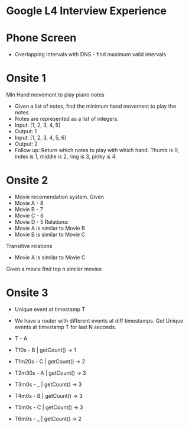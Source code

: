 
# Google L4 Interview Experience

# Phone Screen
- Overlapping Intervals with DNS - find maximum valid intervals

# Onsite 1

Min Hand movement to play piano notes
- Given a list of notes, find the minimum hand movement to play the notes.
- Notes are represented as a list of integers.  
- Input: [1, 2, 3, 4, 5]
- Output: 1
- Input: [1, 2, 3, 4, 5, 6]
- Output: 2
- Follow up: Return which notes to play with which hand. Thumb is 0, index is 1, middle is 2, ring is 3, pinky is 4.

# Onsite 2
- Movie recomendation system.
Given
- Movie A - 8
- Movie B - 7
- Movie C - 6
- Movie D - 5
Relations:
- Movie A is similar to Movie B
- Movie B is similar to Movie C

Transitive relations

- Movie A is similar to Movie C

Given a movie find top n similar movies

# Onsite 3

- Unique event at timestamp T
- We have a router with different events at diff timestamps. Get Unique events at timestamp T for last N seconds.

- T      -    A
- T10s   -    B  | getCount() -> 1
- T1m20s   -  C  | getCount() -> 2
- T2m30s   -  A  | getCount() -> 3
- T3m0s   -   _  | getCount() -> 3
- T4m0s   -   B  | getCount() -> 3
- T5m0s   -   C  | getCount() -> 3
- T6m0s   -   _  | getCount() -> 2
